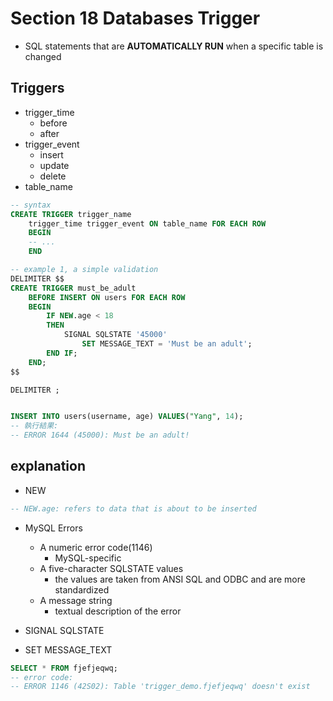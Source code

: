 # Section 18 Databases Trigger

- SQL statements that are __AUTOMATICALLY RUN__ when a specific table is changed

## Triggers

- trigger_time
    - before
    - after
- trigger_event
    - insert 
    - update
    - delete
- table_name


```sql
-- syntax
CREATE TRIGGER trigger_name
    trigger_time trigger_event ON table_name FOR EACH ROW
    BEGIN
    -- ...
    END

-- example 1, a simple validation
DELIMITER $$
CREATE TRIGGER must_be_adult
    BEFORE INSERT ON users FOR EACH ROW
    BEGIN 
        IF NEW.age < 18
        THEN 
            SIGNAL SQLSTATE '45000'
                SET MESSAGE_TEXT = 'Must be an adult';
        END IF;
    END;
$$ 

DELIMITER ;


INSERT INTO users(username, age) VALUES("Yang", 14);
-- 執行結果: 
-- ERROR 1644 (45000): Must be an adult!

```

## explanation

- NEW

```sql
-- NEW.age: refers to data that is about to be inserted
```

- MySQL Errors
  - A numeric error code(1146)
    - MySQL-specific
  - A five-character SQLSTATE values
    - the values are taken from ANSI SQL and ODBC and are more standardized
  - A message string
    - textual description of the error

- SIGNAL SQLSTATE 

- SET MESSAGE_TEXT 

```sql
SELECT * FROM fjefjeqwq;
-- error code:
-- ERROR 1146 (42S02): Table 'trigger_demo.fjefjeqwq' doesn't exist

```